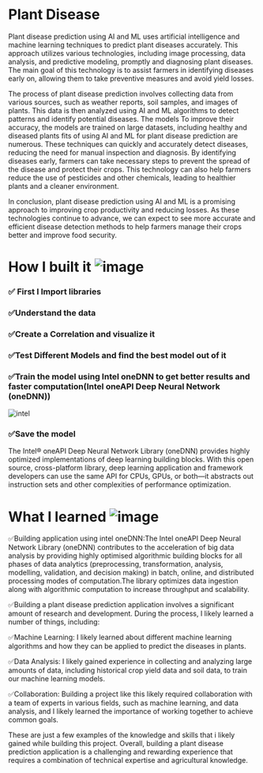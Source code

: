 # Plant Disease
Plant disease prediction using AI and ML uses artificial intelligence and machine learning techniques to predict plant diseases accurately. This approach utilizes various technologies, including image processing, data analysis, and predictive modeling, promptly and diagnosing plant diseases. The main goal of this technology is to assist farmers in identifying diseases early on, allowing them to take preventive measures and avoid yield losses.

The process of plant disease prediction involves collecting data from various sources, such as weather reports, soil samples, and images of plants. This data is then analyzed using AI and ML algorithms to detect patterns and identify potential diseases. The models To improve their accuracy, the models are trained on large datasets, including healthy and diseased plants fits of using AI and ML for plant disease prediction are numerous. These techniques can quickly and accurately detect diseases, reducing the need for manual inspection and diagnosis. By identifying diseases early, farmers can take necessary steps to prevent the spread of the disease and protect their crops. This technology can also help farmers reduce the use of pesticides and other chemicals, leading to healthier plants and a cleaner environment.

In conclusion, plant disease prediction using AI and ML is a promising approach to improving crop productivity and reducing losses. As these technologies continue to advance, we can expect to see more accurate and efficient disease detection methods to help farmers manage their crops better and improve food security.




# How I built it ![image](https://user-images.githubusercontent.com/72274851/218502434-f6e66043-0db0-4f85-b7f4-f33b2d33df1f.png)

### ✅ First I Import libraries

### ✅Understand the data

### ✅Create a Correlation and visualize it

### ✅Test Different Models and find the best model out of it

### ✅Train the model using Intel oneDNN to get better results and faster computation(Intel oneAPI Deep Neural Network (oneDNN))
![intel](https://user-images.githubusercontent.com/72274851/218504609-585bcebe-5101-4477-bdd2-3a1ba13a64a8.png)


### ✅Save the model
The Intel® oneAPI Deep Neural Network Library (oneDNN) provides highly optimized implementations of deep learning building blocks. With this open source, cross-platform library, deep learning application and framework developers can use the same API for CPUs, GPUs, or both—it abstracts out instruction sets and other complexities of performance optimization.

# What I learned ![image](https://user-images.githubusercontent.com/72274851/218499685-e8d445fc-e35e-4ab5-abc1-c32462592603.png)


✅Building application using intel oneDNN:The Intel oneAPI Deep Neural Network Library (oneDNN) contributes to the acceleration of big data analysis by providing highly optimised algorithmic building blocks for all phases of data analytics (preprocessing, transformation, analysis, modelling, validation, and decision making) in batch, online, and distributed processing modes of computation.The library optimizes data ingestion along with algorithmic computation to increase throughput and scalability.

✅Building a plant disease prediction application involves a significant amount of research and development. During the process, I likely learned a number of things, including:

✅Machine Learning: I likely learned about different machine learning algorithms and how they can be applied to predict the diseases in plants.

✅Data Analysis: I likely gained experience in collecting and analyzing large amounts of data, including historical crop yield data and soil data, to train our machine learning models.

✅Collaboration: Building a project like this likely required collaboration with a team of experts in various fields, such as machine learning, and data analysis, and I likely learned the importance of working together to achieve common goals.

These are just a few examples of the knowledge and skills that i likely gained while building this project. 
Overall, building a plant disease prediction application is a challenging and rewarding experience that requires a combination of technical expertise and agricultural knowledge.
